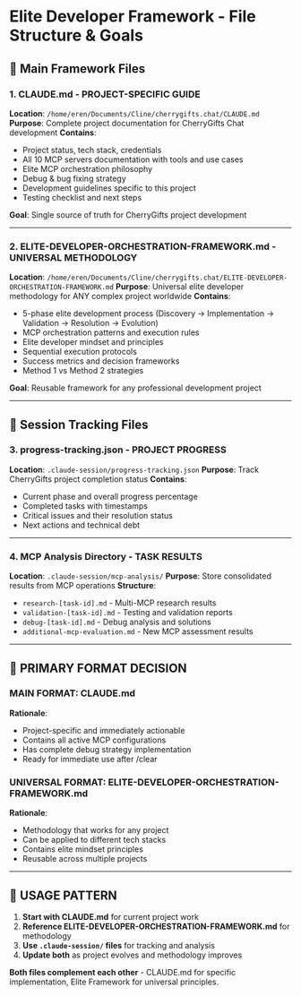 # Elite Developer Framework - File Structure & Goals

## 📁 **Main Framework Files**

### **1. CLAUDE.md** - PROJECT-SPECIFIC GUIDE
**Location**: `/home/eren/Documents/Cline/cherrygifts.chat/CLAUDE.md`
**Purpose**: Complete project documentation for CherryGifts Chat development
**Contains**:
- Project status, tech stack, credentials
- All 10 MCP servers documentation with tools and use cases
- Elite MCP orchestration philosophy
- Debug & bug fixing strategy
- Development guidelines specific to this project
- Testing checklist and next steps

**Goal**: Single source of truth for CherryGifts project development

---

### **2. ELITE-DEVELOPER-ORCHESTRATION-FRAMEWORK.md** - UNIVERSAL METHODOLOGY
**Location**: `/home/eren/Documents/Cline/cherrygifts.chat/ELITE-DEVELOPER-ORCHESTRATION-FRAMEWORK.md`
**Purpose**: Universal elite developer methodology for ANY complex project worldwide
**Contains**:
- 5-phase elite development process (Discovery → Implementation → Validation → Resolution → Evolution)
- MCP orchestration patterns and execution rules
- Elite developer mindset and principles
- Sequential execution protocols
- Success metrics and decision frameworks
- Method 1 vs Method 2 strategies

**Goal**: Reusable framework for any professional development project

---

## 📁 **Session Tracking Files**

### **3. progress-tracking.json** - PROJECT PROGRESS
**Location**: `.claude-session/progress-tracking.json`
**Purpose**: Track CherryGifts project completion status
**Contains**:
- Current phase and overall progress percentage
- Completed tasks with timestamps
- Critical issues and their resolution status
- Next actions and technical debt

---

### **4. MCP Analysis Directory** - TASK RESULTS
**Location**: `.claude-session/mcp-analysis/`
**Purpose**: Store consolidated results from MCP operations
**Structure**:
- `research-[task-id].md` - Multi-MCP research results
- `validation-[task-id].md` - Testing and validation reports
- `debug-[task-id].md` - Debug analysis and solutions
- `additional-mcp-evaluation.md` - New MCP assessment results

---

## 🎯 **PRIMARY FORMAT DECISION**

### **MAIN FORMAT**: CLAUDE.md
**Rationale**: 
- Project-specific and immediately actionable
- Contains all active MCP configurations
- Has complete debug strategy implementation
- Ready for immediate use after /clear

### **UNIVERSAL FORMAT**: ELITE-DEVELOPER-ORCHESTRATION-FRAMEWORK.md  
**Rationale**:
- Methodology that works for any project
- Can be applied to different tech stacks
- Contains elite mindset principles
- Reusable across multiple projects

---

## 🔄 **USAGE PATTERN**

1. **Start with CLAUDE.md** for current project work
2. **Reference ELITE-DEVELOPER-ORCHESTRATION-FRAMEWORK.md** for methodology
3. **Use `.claude-session/` files** for tracking and analysis
4. **Update both** as project evolves and methodology improves

**Both files complement each other** - CLAUDE.md for specific implementation, Elite Framework for universal principles.